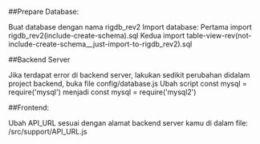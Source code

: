 ##Prepare Database:

Buat database dengan nama rigdb_rev2
Import database:
Pertama import rigdb_rev2(include-create-schema).sql
Kedua import table-view-rev(not-include-create-schema__just-import-to-rigdb_rev2).sql

##Backend Server

Jika terdapat error di backend server, lakukan sedikit perubahan didalam project backend, buka file config/database.js Ubah script 
const mysql = require('mysql') menjadi const mysql = require('mysql2')

##Frontend:

Ubah API_URL sesuai dengan alamat backend server kamu di dalam file:
/src/support/API_URL.js 
